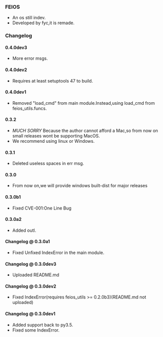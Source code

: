 ### FEIOS
* An os still indev.
* Developed by fyc,it is remade.

### Changelog
#### 0.4.0dev3
* More error msgs.
#### 0.4.0dev2
* Requires at least setuptools 47 to build.
#### 0.4.0dev1
* Removed "load_cmd" from main module.Instead,using load_cmd from feios_utils.funcs.
#### 0.3.2
* *MUCH SORRY* Because the author cannot afford a Mac,so from now on small releases wont be supporting MacOS.
* We recommend using linux or Windows.
#### 0.3.1
* Deleted useless spaces in err msg.
#### 0.3.0
* From now on,we will provide windows built-dist for major releases 
#### 0.3.0b1
* Fixed CVE-001:One Line Bug
#### 0.3.0a2
* Added outl.
#### Changelog @ 0.3.0a1
* Fixed Unfixed IndexError in the main module.
#### Changelog @ 0.3.0dev3
* Uploaded README.md
#### Changelog @ 0.3.0dev2
* Fixed IndexError(requires feios_utils >= 0.2.0b3)(README.md not uploaded)
#### Changelog @ 0.3.0dev1
* Added support back to py3.5.
* Fixed some IndexError.
